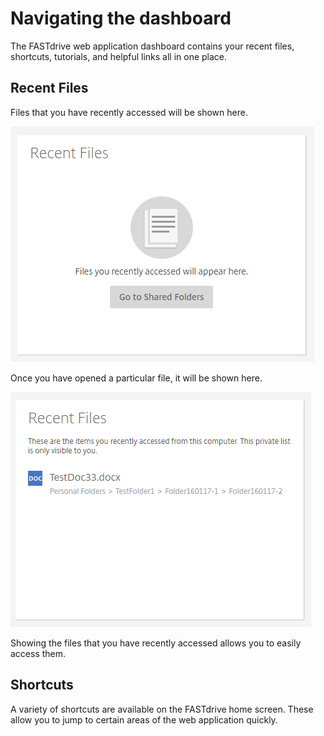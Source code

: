 # Navigating the dashboard

The FASTdrive web application dashboard contains your recent files, shortcuts, tutorials, and helpful links all in one place.

## Recent Files

Files that you have recently accessed will be shown here.

![Image208](files/Image208.png)

Once you have opened a particular file, it will be shown here.

![Image209](files/Image209.png)

Showing the files that you have recently accessed allows you to easily access them.

## Shortcuts

A variety of shortcuts are available on the FASTdrive home screen. These allow you to jump to certain areas of the web application quickly.
